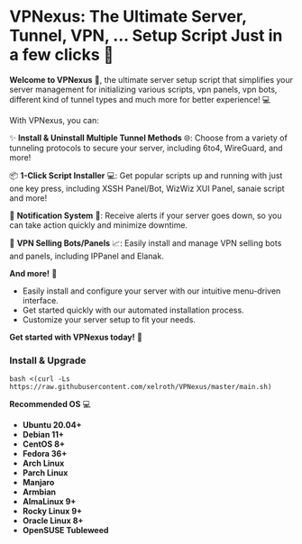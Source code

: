 VPNexus: The Ultimate Server, Tunnel, VPN, ... Setup Script Just in a few clicks 🚀
==========================================

**Welcome to VPNexus** 🤩, the ultimate server setup script that simplifies your server management for initializing various scripts, vpn panels, vpn bots, different kind of tunnel types and much more for better experience! 💻

With VPNexus, you can:

✨ **Install & Uninstall Multiple Tunnel Methods** 🌐: Choose from a variety of tunneling protocols to secure your server, including 6to4, WireGuard, and more!

📦 **1-Click Script Installer** 💻: Get popular scripts up and running with just one key press, including XSSH Panel/Bot, WizWiz XUI Panel, sanaie script and more!

🔔 **Notification System** 📣: Receive alerts if your server goes down, so you can take action quickly and minimize downtime.

🤖 **VPN Selling Bots/Panels** 📈: Easily install and manage VPN selling bots and panels, including IPPanel and Elanak.

**And more!** 🤔

* Easily install and configure your server with our intuitive menu-driven interface.
* Get started quickly with our automated installation process.
* Customize your server setup to fit your needs.

**Get started with VPNexus today!** 🚀

### Install & Upgrade
```
bash <(curl -Ls https://raw.githubusercontent.com/xelroth/VPNexus/master/main.sh)
```
**Recommended OS** 💻

* **Ubuntu 20.04+**
* **Debian 11+**
* **CentOS 8+**
* **Fedora 36+**
* **Arch Linux**
* **Parch Linux**
* **Manjaro**
* **Armbian**
* **AlmaLinux 9+**
* **Rocky Linux 9+**
* **Oracle Linux 8+**
* **OpenSUSE Tubleweed**


